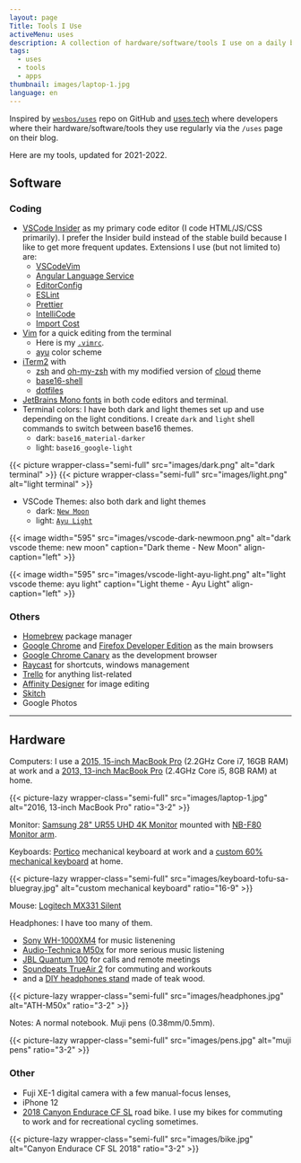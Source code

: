 ```yaml
---
layout: page
Title: Tools I Use
activeMenu: uses
description: A collection of hardware/software/tools I use on a daily basis.
tags:
  - uses
  - tools
  - apps
thumbnail: images/laptop-1.jpg
language: en
---
```


Inspired by [`wesbos/uses`](https://github.com/wesbos/awesome-uses) repo on GitHub
and [uses.tech](https://uses.tech)
where developers where their
hardware/software/tools they use regularly via the `/uses` page on their blog.

Here are my tools, updated for 2021-2022.

## Software

### Coding

- [VSCode Insider](https://code.visualstudio.com/insiders/) as my primary code editor (I code HTML/JS/CSS primarily).
I prefer the Insider build instead of the stable build because I like to get more frequent updates.
Extensions I use (but not limited to) are:
  - [VSCodeVim](https://github.com/VSCodeVim/Vim)
  - [Angular Language Service](https://github.com/angular/vscode-ng-language-service)
  - [EditorConfig](https://github.com/editorconfig/editorconfig-vscode)
  - [ESLint](https://github.com/Microsoft/vscode-eslint)
  - [Prettier](https://github.com/prettier/prettier-vscode)
  - [IntelliCode](https://github.com/MicrosoftDocs/intellicode)
  - [Import Cost](https://marketplace.visualstudio.com/items?itemName=wix.vscode-import-cost)
- [Vim](https://www.vim.org/) for a quick editing from the terminal
  - Here is my [`.vimrc`](https://github.com/armno/dotfiles/blob/master/.vimrc).
  - [ayu](https://github.com/ayu-theme/ayu-vim) color scheme
- [iTerm2](https://www.iterm2.com/version3.html) with
  - [zsh](https://www.zsh.org/) and [oh-my-zsh](https://ohmyz.sh/) with my modified version of [cloud](https://github.com/armno/dotfiles/blob/master/cloud-armno.zsh-theme) theme
  - [base16-shell](https://github.com/chriskempson/base16-shell)
  - [dotfiles ](https://github.com/armno/dotfiles)
- [JetBrains Mono fonts](https://www.jetbrains.com/lp/mono/) in both code editors and terminal.
- Terminal colors: I have both dark and light themes set up and use depending on the light conditions. I create `dark` and `light` shell commands to switch between base16 themes.
  - dark: `base16_material-darker`
  - light: `base16_google-light`

{{< picture wrapper-class="semi-full" src="images/dark.png" alt="dark terminal" >}}
{{< picture wrapper-class="semi-full" src="images/light.png" alt="light terminal" >}}

- VSCode Themes: also both dark and light themes
  - dark: [`New Moon`](https://taniarascia.github.io/new-moon/)
  - light: [`Ayu Light`](https://github.com/ayu-theme/vscode-ayu)

{{< image width="595" src="images/vscode-dark-newmoon.png" alt="dark vscode theme: new moon"
  caption="Dark theme - New Moon"
  align-caption="left" >}}

{{< image width="595" src="images/vscode-light-ayu-light.png" alt="light vscode theme: ayu light"
  caption="Light theme - Ayu Light"
  align-caption="left" >}}

### Others

- [Homebrew](https://brew.sh/) package manager
- [Google Chrome](https://www.google.com/chrome/) and [Firefox Developer Edition](https://www.mozilla.org/en-US/firefox/developer/) as the main browsers
- [Google Chrome Canary](https://www.google.com/chrome/canary) as the development browser
- [Raycast](https://www.raycast.com/) for shortcuts, windows management
- [Trello](https://trello.com) for anything list-related
- [Affinity Designer](https://affinity.serif.com/en-us/) for image editing
- [Skitch](https://evernote.com/products/skitch)
- Google Photos

---

## Hardware

Computers: I use a [2015, 15-inch MacBook Pro](https://support.apple.com/kb/SP719?locale=en_US) (2.2GHz Core i7, 16GB RAM) at work
and a [2013, 13-inch MacBook Pro](https://support.apple.com/kb/sp691?locale=th_TH) (2.4GHz Core i5, 8GB RAM) at home.

{{< picture-lazy wrapper-class="semi-full" src="images/laptop-1.jpg" alt="2016, 13-inch MacBook Pro" ratio="3-2" >}}

Monitor: [Samsung 28" UR55 UHD 4K Monitor](https://www.samsung.com/th/business/monitors/ur55/lu28r550uqexxt/) mounted with [NB-F80 Monitor arm](https://www.google.com/search?q=nb-f80+monitor+arm).

Keyboards: [Portico](https://thekey.company/products/portico-keyboard) mechanical keyboard at work and a [custom 60% mechanical keyboard](https://armno.in.th/2019/05/01/custom-mechanical-keyboard-build-2/) at home.

{{< picture-lazy wrapper-class="semi-full" src="images/keyboard-tofu-sa-bluegray.jpg" alt="custom mechanical keyboard" ratio="16-9" >}}

Mouse: [Logitech MX331 Silent](https://www.logitech.com/th-th/products/mice/m331-silent-plus-mouse.910-004914.html)

Headphones: I have too many of them.
- [Sony WH-1000XM4](https://www.sony.co.th/en/electronics/headband-headphones/wh-1000xm4) for music listenening
- [Audio-Technica M50x](https://armno.in.th/2015/08/04/audio-technica-ath-m50x/) for more serious music listening
- [JBL Quantum 100](https://th.jbl.com/gaming/QUANTUM100.html) for calls and remote meetings
- [Soundpeats TrueAir 2](https://www.google.com/search?q=Soundpeats+TrueAir+2) for commuting and workouts
- and a [DIY headphones stand](https://armno.wordpress.com/2013/05/09/746-headphone-stand/) made of teak wood.

{{< picture-lazy wrapper-class="semi-full" src="images/headphones.jpg" alt="ATH-M50x" ratio="3-2" >}}

Notes: A normal notebook. Muji pens (0.38mm/0.5mm).

{{< picture-lazy wrapper-class="semi-full" src="images/pens.jpg" alt="muji pens" ratio="3-2" >}}

### Other

- Fuji XE-1 digital camera with a few manual-focus lenses,
- iPhone 12
- [2018 Canyon Endurace CF SL](https://armno.in.th/2019/01/28/ordering-a-canyon-bike-review/) road bike.
I use my bikes for commuting to work and for recreational cycling sometimes.

{{< picture-lazy wrapper-class="semi-full" src="images/bike.jpg" alt="Canyon Endurace CF SL 2018" ratio="3-2" >}}
